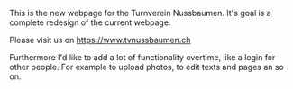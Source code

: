 This is the new webpage for the Turnverein Nussbaumen. It's goal is a complete redesign of the current webpage.

Please visit us on https://www.tvnussbaumen.ch

Furthermore I'd like to add a lot of functionality overtime, like a login for other people. For example to upload photos, to edit texts and pages an so on.
